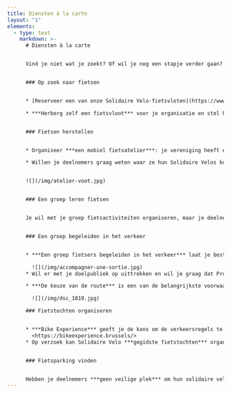 ```yaml
---
title: Diensten à la carte
layout: "1"
elements:
  - type: text
    markdown: >-
      # Diensten à la carte


      Vind je niet wat je zoekt? Of wil je nog een stapje verder gaan? Stel zelf je parcours samen en neem een kijkje tussen het volledige activiteitenaanbod.


      ### Op zoek naar fietsen


      * [Reserveer een van onze Solidaire Velo-fietsvloten](https://www.velosolidaire.brussels/locations/abattoirs.nl) om je eigen met je groep fietsopleidingen of fietsuitstapjes te organiseren.

      * ***Herberg zelf een fietsvloot*** voor je organisatie en stel hem ter beschikking van andere lokale verenigingen.


      ### Fietsen herstellen


      * Organiseer ***een mobiel fietsatelier***: je vereniging heeft enkele Solidaire Velos ontvangen, maar niemand staat in voor het onderhoud? Het team van Les Ateliers de la Rue Voot komt naar jullie organisatie toe en helpt de deelnemers met het uitvoeren van kleine herstellingen: lekke banden, de afstelling van remmen of versnellingen, enz.

      * Willen je deelnemers graag weten waar ze hun Solidaire Velos kunnen onderhouden en herstellen? Het team van Ateliers de la Rue Voot neemt hen mee naar ***een participatief fietsatelier*** bij jou in de buurt!


      ![](/img/atelier-voot.jpg)


      ### Een groep leren fietsen


      Je wil met je groep fietsactiviteiten organiseren, maar je deelnemers kunnen eigenlijk nog niet fietsen? We reiken een leermethode aan die jou in staat stelt anderen aan te leren om op de fiets het evenwicht te houden.


      ### Een groep begeleiden in het verkeer


      * ***Een groep fietsers begeleiden in het verkeer*** laat je best niet aan het toeval over! Wij bieden een opleidingsmodule die theorie en praktijk combineert om je klaar te stomen om een groep fietsers in alle veiligheid door het verkeer te leiden.

        ![](/img/accompagner-une-sortie.jpg)
      * Wil er met je doelpubliek op uittrekken en wil je graag dat Pro Velo je bijstaat om ***ondersteuning te bieden om de groep te begeleiden***? We bespreken dit graag met je en kijken samen hoe we kunnen helpen.

      * ***De keuze van de route*** is een van de belangrijkste voorwaarde voor een leuke en veilige fietsrit. Wil je een fietsuitstapje organiseren met je deelnemers, of iemand wat advies geven over welke route die best kan nemen, maar weet je niet zeker hoe je dit moet aanpakken? Wij kunnen je helpen!

        ![](/img/dsc_1819.jpg)

      ### Fietstochten organiseren


      * ***Bike Experience*** geeft je de kans om de verkeersregels te leren, deel te nemen aan een groepsuitstap in het verkeer, twee weken lang een fiets uit te proberen of individueel begeleid te worden door een coach op drie ritten naar keuze, en dat allemaal gratis! Dit event is een geweldige aanvulling op de opleiding van Solidaire Velo en is een ideale gelegenheid voor jouw publiek om uit hun comfortzone van de vereniging te komen.\
        <https://bikeexperience.brussels/>
      * Op verzoek kan Solidaire Velo ***gegidste fietstochten*** organiseren voor het hele gezin. Je kan kiezen of ze tijdens de week of in het weekend plaatsvinden, of je een bepaald thema wil verkennen (bijvoorbeeld de groene ruimtes in Brussel ontdekken) of begeleid wil worden door een Pro Velo-gids.


      ### Fietsparking vinden


      Hebben je deelnemers ***geen veilige plek*** om hun solidaire velo te stallen? We zoeken samen een oplossing! Heb je in jouw buurt een garage, loods of andere plek gezien die gebruikt kan worden als fietsenstalling? Neem contact met ons op en we kijken of we ze kunnen omvormen tot een fietsenstalling.
---
```

